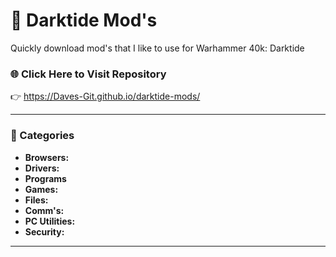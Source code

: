 # 💾 Darktide Mod's

Quickly download mod's that I like to use for Warhammer 40k: Darktide

### 🌐 Click Here to Visit Repository
👉 https://Daves-Git.github.io/darktide-mods/

---

### 📂 Categories

- **Browsers:** 
- **Drivers:** 
- **Programs** 
- **Games:** 
- **Files:** 
- **Comm's:** 
- **PC Utilities:** 
- **Security:** 

---
